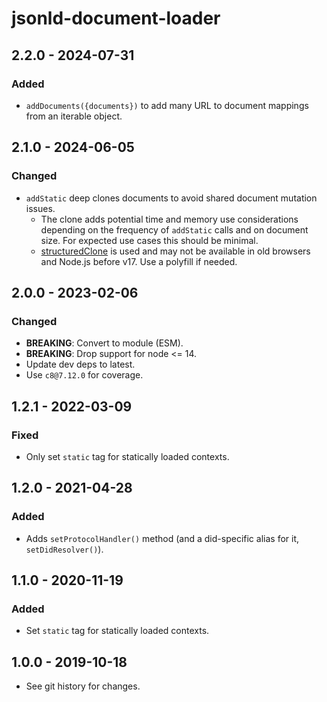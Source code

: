 # jsonld-document-loader

## 2.2.0 - 2024-07-31

### Added
- `addDocuments({documents})` to add many URL to document mappings from an
  iterable object.

## 2.1.0 - 2024-06-05

### Changed
- `addStatic` deep clones documents to avoid shared document mutation issues.
  - The clone adds potential time and memory use considerations depending on
    the frequency of `addStatic` calls and on document size. For expected use
    cases this should be minimal.
  - [structuredClone](https://developer.mozilla.org/en-US/docs/Web/API/structuredClone)
    is used and may not be available in old browsers and Node.js before v17.
    Use a polyfill if needed.

## 2.0.0 - 2023-02-06

### Changed
- **BREAKING**: Convert to module (ESM).
- **BREAKING**: Drop support for node <= 14.
- Update dev deps to latest.
- Use `c8@7.12.0` for coverage.

## 1.2.1 - 2022-03-09

### Fixed
- Only set `static` tag for statically loaded contexts.

## 1.2.0 - 2021-04-28

### Added
- Adds `setProtocolHandler()` method (and a did-specific alias for it,
  `setDidResolver()`).

## 1.1.0 - 2020-11-19

### Added
- Set `static` tag for statically loaded contexts.

## 1.0.0 - 2019-10-18

- See git history for changes.
